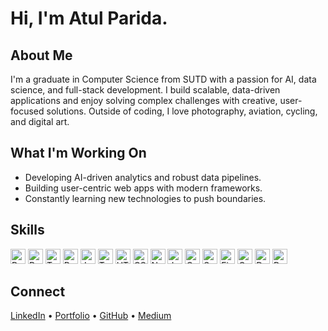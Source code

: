 # Hi, I'm Atul Parida.

## About Me
I'm a graduate in Computer Science from SUTD with a passion for AI, data science, and full-stack development. I build scalable, data-driven applications and enjoy solving complex challenges with creative, user-focused solutions. Outside of coding, I love photography, aviation, cycling, and digital art.

## What I'm Working On
- Developing AI-driven analytics and robust data pipelines.  
- Building user-centric web apps with modern frameworks.  
- Constantly learning new technologies to push boundaries.  

## Skills
<img width="24px" src="https://raw.githubusercontent.com/rahulbanerjee26/githubAboutMeGenerator/main/icons/python.svg" alt="Python"> <img width="24px" src="https://raw.githubusercontent.com/rahulbanerjee26/githubAboutMeGenerator/main/icons/pytorch.svg" alt="PyTorch"> <img width="24px" src="https://raw.githubusercontent.com/rahulbanerjee26/githubAboutMeGenerator/main/icons/tensorflow.svg" alt="TensorFlow"> <img width="24px" src="https://raw.githubusercontent.com/rahulbanerjee26/githubAboutMeGenerator/main/icons/reactjs.svg" alt="React"> <img width="24px" src="https://raw.githubusercontent.com/rahulbanerjee26/githubAboutMeGenerator/main/icons/javascript.svg" alt="JavaScript"> <img width="24px" src="https://raw.githubusercontent.com/rahulbanerjee26/githubAboutMeGenerator/main/icons/typescript.svg" alt="TypeScript"> <img width="24px" src="https://raw.githubusercontent.com/rahulbanerjee26/githubAboutMeGenerator/main/icons/html.svg" alt="HTML5"> <img width="24px" src="https://raw.githubusercontent.com/rahulbanerjee26/githubAboutMeGenerator/main/icons/css.svg" alt="CSS3"> <img width="24px" src="https://raw.githubusercontent.com/rahulbanerjee26/githubAboutMeGenerator/main/icons/nodejs.svg" alt="Node.js"> <img width="24px" src="https://raw.githubusercontent.com/rahulbanerjee26/githubAboutMeGenerator/main/icons/java.svg" alt="Java"> <img width="24px" src="https://raw.githubusercontent.com/rahulbanerjee26/githubAboutMeGenerator/main/icons/cpp.svg" alt="C++"> <img width="24px" src="https://raw.githubusercontent.com/rahulbanerjee26/githubAboutMeGenerator/main/icons/scikit.svg" alt="Scikit-Learn"> <img width="24px" src="https://raw.githubusercontent.com/rahulbanerjee26/githubAboutMeGenerator/main/icons/firebase.svg" alt="Firebase"> <img width="24px" src="https://raw.githubusercontent.com/rahulbanerjee26/githubAboutMeGenerator/main/icons/go.svg" alt="Go"> <img width="24px" src="https://raw.githubusercontent.com/rahulbanerjee26/githubAboutMeGenerator/main/icons/docker.svg" alt="Docker"> <img width="24px" src="https://raw.githubusercontent.com/rahulbanerjee26/githubAboutMeGenerator/main/icons/postgresql.svg" alt="PostgreSQL"> 

## Connect
[LinkedIn](https://www.linkedin.com/in/atulparida) • [Portfolio](https://atulparida.com) • [GitHub](https://github.com/T2LIPthedeveloper) • [Medium](https://atulparida.medium.com)
